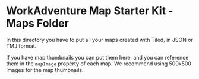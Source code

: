 # WorkAdventure Map Starter Kit - Maps Folder

In this directory you have to put all your maps created with Tiled, in JSON or TMJ format.

If you have map thumbnails you can put them here, and you can reference them in the `mapImage` property of each map.
We recommend using 500x500 images for the map thumbnails.
